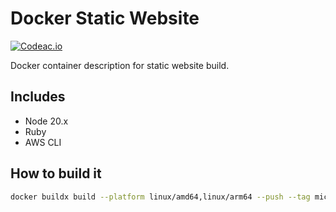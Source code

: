 # Docker Static Website

[![Codeac.io](https://static.codeac.io/badges/2-220649553.svg "Codeac.io")](https://app.codeac.io/github/michal-simon/docker-static-website)

Docker container description for static website build.

## Includes
* Node 20.x
* Ruby
* AWS CLI

## How to build it

```bash
docker buildx build --platform linux/amd64,linux/arm64 --push --tag michalsimon/static-website:node20 .
```
